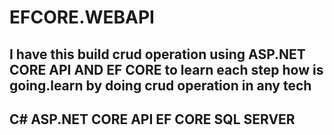 # EFCORE.WEBAPI
I have this build crud operation using ASP.NET CORE API AND EF CORE to learn each step how is going.learn by doing crud operation in any tech 
------------------------------------------------------------------------------------------------
C#
ASP.NET CORE API 
EF CORE 
SQL SERVER 
-----------------------------------------------------------------------------------------------
